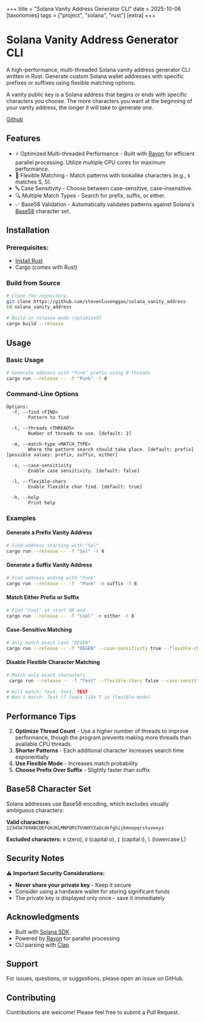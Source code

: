 +++
title = "Solana Vanity Address Generator CLI"
date = 2025-10-06
[taxonomies]
tags =  ["project", "solana", "rust"]
[extra]
+++

# Solana Vanity Address Generator CLI

A high-performance, multi-threaded Solana vanity address generator CLI written in Rust. Generate custom Solana wallet addresses with specific prefixes or suffixes using flexible matching options.

A vanity public key is a Solana address that begins or ends with specific characters you choose. The more characters you want at the beginning of your vanity address, the longer it will take to generate one.

[Github](https://github.com/stevenlusonggao/solana_vanity_address)

## Features

- ⚡ Optimized Multi-threaded Performance - Built with [Rayon](https://docs.rs/rayon/latest/rayon/) for efficient parallel processing. Utilize multiple CPU cores for maximum performance.
- 🎯 Flexible Matching - Match patterns with lookalike characters (e.g., s matches S, 5).
- 🔤 Case Sensitivity - Choose between case-sensitive, case-insensitive. 
- 🔍 Multiple Match Types - Search for prefix, suffix, or either.
- ✅ Base58 Validation - Automatically validates patterns against Solana's [Base58](https://digitalbazaar.github.io/base58-spec/) character set.

## Installation

### Prerequisites:

- [Install Rust](https://rust-lang.org/tools/install/)
- Cargo (comes with Rust)

### Build from Source

```bash
# Clone the repository
git clone https://github.com/stevenlusonggao/solana_vanity_address
cd solana_vanity_address

# Build in release mode (optimized)
cargo build --release
```

## Usage

### Basic Usage

```bash
# Generate address with "Punk" prefix using 8 threads
cargo run --release -- -f "Punk" -t 8
```

### Command-Line Options

```
Options:
  -f, --find <FIND>
        Pattern to find 

  -t, --threads <THREADS>
        Number of threads to use. [default: 2]     

  -m, --match-type <MATCH_TYPE>
        Where the pattern search should take place. [default: prefix] [possible values: prefix, suffix, either]

  -s, --case-sensitivity 
        Enable case sensitivity. [default: false]

  -l, --flexible-chars
        Enable flexible char find. [default: true]        

  -h, --help                     
        Print help
```

### Examples

#### Generate a Prefix Vanity Address

```bash
# Find address starting with "Sol"
cargo run --release -- -f "Sol" -t 6
```

#### Generate a Suffix Vanity Address

```bash
# Find address ending with "Punk"
cargo run --release -- -f  "Punk" -m suffix -t 8
```

#### Match Either Prefix or Suffix

```bash
# Find "Cool" at start OR end
cargo run --release -- -f "Cool" -m either -t 8
```

#### Case-Sensitive Matching

```bash
# Only match exact case "DEGEN"
cargo run --release -- -f "DEGEN" --case-sensitivity true --flexible-chars false -t 8
```

#### Disable Flexible Character Matching

```bash
# Match only exact characters
 cargo run --release -- -f "Test" --flexible-chars false --case-sensitivity false -t 8

# Will match: Test, test, TEST
# Won't match: 7est (7 looks like T in flexible mode)
```

## Performance Tips

2. **Optimize Thread Count** - Use a higher number of threads to improve performance, though the program prevents making more threads than available CPU threads.
3. **Shorter Patterns** - Each additional character increases search time exponentially
4. **Use Flexible Mode** - Increases match probability
5. **Choose Prefix Over Suffix** - Slightly faster than suffix

## Base58 Character Set

Solana addresses use Base58 encoding, which excludes visually ambiguous characters:

**Valid characters:** `123456789ABCDEFGHJKLMNPQRSTUVWXYZabcdefghijkmnopqrstuvwxyz`

**Excluded characters:** `0` (zero), `O` (capital o), `I` (capital i), `l` (lowercase L)

## Security Notes

⚠️ **Important Security Considerations:**

- **Never share your private key** - Keep it secure
- Consider using a hardware wallet for storing significant funds
- The private key is displayed only once - save it immediately

## Acknowledgments

- Built with [Solana SDK](https://docs.solana.com/developing/clients/rust-api)
- Powered by [Rayon](https://github.com/rayon-rs/rayon) for parallel processing
- CLI parsing with [Clap](https://github.com/clap-rs/clap)

## Support

For issues, questions, or suggestions, please open an issue on GitHub.

## Contributing

Contributions are welcome! Please feel free to submit a Pull Request.
